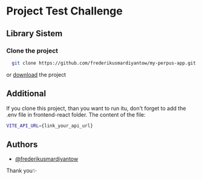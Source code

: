 # Project Test Challenge

## Library Sistem

### Clone the project

```bash
  git clone https://github.com/frederikusmardiyantow/my-perpus-app.git
```

or [download](https://github.com/frederikusmardiyantow/my-perpus-app/archive/refs/heads/main.zip) the project

## Additional

If you clone this project, than you want to run itu, don't forget to add the .env file in frontend-react folder. The content of the file:

```bash
VITE_API_URL={link_your_api_url}
```

## Authors

- [@frederikusmardiyantow](https://www.github.com/frederikusmardiyantow)

Thank you✨
